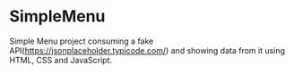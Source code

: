 # SimpleMenu

Simple Menu project consuming a fake API(https://jsonplaceholder.typicode.com/) and showing data from it using HTML, CSS and JavaScript.
